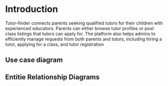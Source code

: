 # Introduction
Tutor-finder connects parents seeking qualified tutors for their children with experienced educators. Parents can either browse tutor profiles or post class listings that tutors can apply for. The platform also helps admins to efficiently manage requests from both parents and tutors, including hiring a tutor, applying for a class, and tutor registration


## Use case diagram


## Entitie Relationship Diagrams


